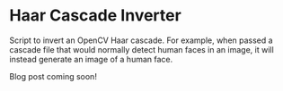 Haar Cascade Inverter
=====================

Script to invert an OpenCV Haar cascade. For example, when passed a cascade
file that would normally detect human faces in an image, it will instead
generate an image of a human face.

Blog post coming soon!

